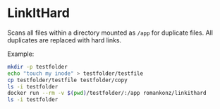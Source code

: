 # LinkItHard

Scans all files within a directory mounted as `/app` for duplicate files.
All duplicates are replaced with hard links.

Example:
```bash
mkdir -p testfolder
echo "touch my inode" > testfolder/testfile
cp testfolder/testfile testfolder/copy
ls -i testfolder
docker run --rm -v $(pwd)/testfolder/:/app romankonz/linkithard
ls -i testfolder
```